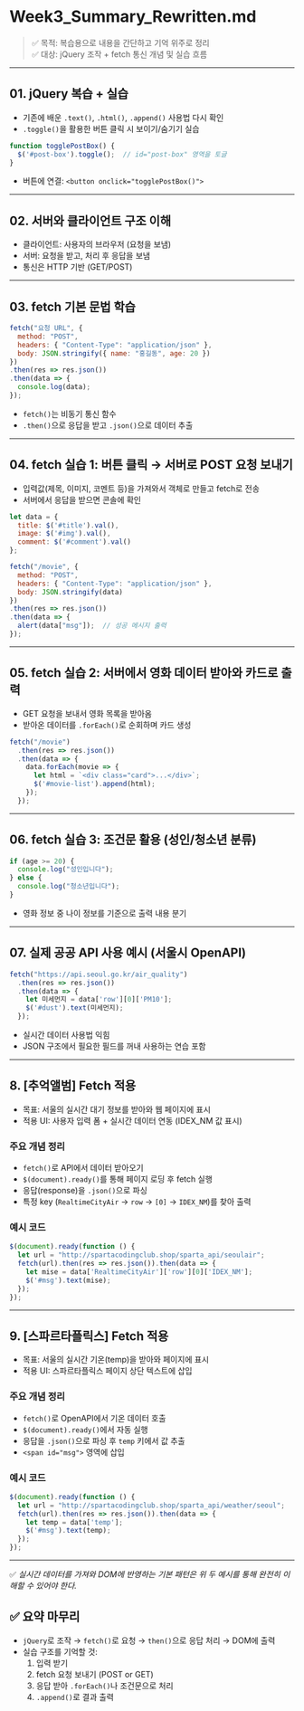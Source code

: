 # Week3_Summary_Rewritten.md

> ✅ 목적: 복습용으로 내용을 간단하고 기억 위주로 정리  
> ✅ 대상: jQuery 조작 + fetch 통신 개념 및 실습 흐름

---

## 01. jQuery 복습 + 실습

- 기존에 배운 `.text()`, `.html()`, `.append()` 사용법 다시 확인
- `.toggle()`을 활용한 버튼 클릭 시 보이기/숨기기 실습

```javascript
function togglePostBox() {
  $('#post-box').toggle();  // id="post-box" 영역을 토글
}
```

- 버튼에 연결: `<button onclick="togglePostBox()">`

---

## 02. 서버와 클라이언트 구조 이해

- 클라이언트: 사용자의 브라우저 (요청을 보냄)
- 서버: 요청을 받고, 처리 후 응답을 보냄
- 통신은 HTTP 기반 (GET/POST)

---

## 03. fetch 기본 문법 학습

```javascript
fetch("요청 URL", {
  method: "POST",
  headers: { "Content-Type": "application/json" },
  body: JSON.stringify({ name: "홍길동", age: 20 })
})
.then(res => res.json())
.then(data => {
  console.log(data);
});
```

- `fetch()`는 비동기 통신 함수
- `.then()`으로 응답을 받고 `.json()`으로 데이터 추출

---

## 04. fetch 실습 1: 버튼 클릭 → 서버로 POST 요청 보내기

- 입력값(제목, 이미지, 코멘트 등)을 가져와서 객체로 만들고 fetch로 전송
- 서버에서 응답을 받으면 콘솔에 확인

```javascript
let data = {
  title: $('#title').val(),
  image: $('#img').val(),
  comment: $('#comment').val()
};

fetch("/movie", {
  method: "POST",
  headers: { "Content-Type": "application/json" },
  body: JSON.stringify(data)
})
.then(res => res.json())
.then(data => {
  alert(data["msg"]);  // 성공 메시지 출력
});
```

---

## 05. fetch 실습 2: 서버에서 영화 데이터 받아와 카드로 출력

- GET 요청을 보내서 영화 목록을 받아옴
- 받아온 데이터를 `.forEach()`로 순회하며 카드 생성

```javascript
fetch("/movie")
  .then(res => res.json())
  .then(data => {
    data.forEach(movie => {
      let html = `<div class="card">...</div>`;
      $('#movie-list').append(html);
    });
  });
```

---

## 06. fetch 실습 3: 조건문 활용 (성인/청소년 분류)

```javascript
if (age >= 20) {
  console.log("성인입니다");
} else {
  console.log("청소년입니다");
}
```

- 영화 정보 중 나이 정보를 기준으로 출력 내용 분기

---

## 07. 실제 공공 API 사용 예시 (서울시 OpenAPI)

```javascript
fetch("https://api.seoul.go.kr/air_quality")
  .then(res => res.json())
  .then(data => {
    let 미세먼지 = data['row'][0]['PM10'];
    $('#dust').text(미세먼지);
  });
```

- 실시간 데이터 사용법 익힘
- JSON 구조에서 필요한 필드를 꺼내 사용하는 연습 포함

---

## 8. [추억앨범] Fetch 적용

- 목표: 서울의 실시간 대기 정보를 받아와 웹 페이지에 표시
- 적용 UI: 사용자 입력 폼 + 실시간 데이터 연동 (IDEX_NM 값 표시)

### 주요 개념 정리

- `fetch()`로 API에서 데이터 받아오기
- `$(document).ready()`를 통해 페이지 로딩 후 fetch 실행
- 응답(response)을 `.json()`으로 파싱
- 특정 key (`RealtimeCityAir` → `row` → `[0]` → `IDEX_NM`)를 찾아 출력

### 예시 코드

```javascript
$(document).ready(function () {
  let url = "http://spartacodingclub.shop/sparta_api/seoulair";
  fetch(url).then(res => res.json()).then(data => {
    let mise = data['RealtimeCityAir']['row'][0]['IDEX_NM'];
    $('#msg').text(mise);
  });
});
```

---

## 9. [스파르타플릭스] Fetch 적용

- 목표: 서울의 실시간 기온(temp)을 받아와 페이지에 표시
- 적용 UI: 스파르타플릭스 페이지 상단 텍스트에 삽입

### 주요 개념 정리

- `fetch()`로 OpenAPI에서 기온 데이터 호출
- `$(document).ready()`에서 자동 실행
- 응답을 `.json()`으로 파싱 후 `temp` 키에서 값 추출
- `<span id="msg">` 영역에 삽입

### 예시 코드

```javascript
$(document).ready(function () {
  let url = "http://spartacodingclub.shop/sparta_api/weather/seoul";
  fetch(url).then(res => res.json()).then(data => {
    let temp = data['temp'];
    $('#msg').text(temp);
  });
});
```

---

✅ *실시간 데이터를 가져와 DOM에 반영하는 기본 패턴은 위 두 예시를 통해 완전히 이해할 수 있어야 한다.*

## ✅ 요약 마무리

- `jQuery`로 조작 → `fetch()`로 요청 → `then()`으로 응답 처리 → DOM에 출력
- 실습 구조를 기억할 것:
  1. 입력 받기
  2. fetch 요청 보내기 (POST or GET)
  3. 응답 받아 `.forEach()`나 조건문으로 처리
  4. `.append()`로 결과 출력

